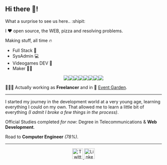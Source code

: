 ## Hi there 👋!
What a surprise to see us here.. :shipit:
 
I :heart: open source, the WEB, pizza and resolving problems.

Making stuff, all time :fire:

- Full Stack :milky_way:
- SysAdmin :computer:
- Videogames DEV :space_invader:
- Maker :wrench::nut_and_bolt:

<p align="center">
<img src="https://img.shields.io/badge/Angular-DD0031?style=for-the-badge&logo=angular&logoColor=white"/><img src="https://img.shields.io/badge/TypeScript-007ACC?style=for-the-badge&logo=typescript&logoColor=white"/><img src="https://img.shields.io/badge/JavaScript-323330?style=for-the-badge&logo=javascript&logoColor=F7DF1E"/><img src="https://img.shields.io/badge/Node.js-43853D?style=for-the-badge&logo=node.js&logoColor=white"/><img src="https://img.shields.io/badge/-Nestjs-red?style=for-the-badge&logo=nestjs&color=e0234e"/><img src="https://img.shields.io/badge/-docker-red?style=for-the-badge&logo=docker&color=2496ed&logoColor=white"/><img src="https://img.shields.io/badge/React-20232A?style=for-the-badge&logo=react&logoColor=61DAFB"/><img src="https://img.shields.io/badge/-And_more...-red?style=for-the-badge&color=5757B0"/>

</p>

👨🏼‍💻 Actually working as **Freelancer** and in 🌱 [Event Garden](https://eventgarden.io).

***
I started my journey in the development world at a very young age, learning everything I could on my own. That allowed me to learn a little bit of everything *(I admit I broke a few things in the process)*.

Official Studies completed *for now*:
Degree in Telecommunications & **Web Development**.

Road to **Computer Engineer** *(78%)*.

***
<p align="center">
 <a href="https://twitter.com/imzaldih">
   <img alt="Twitter logo" width="34px" src="https://cdn.jsdelivr.net/npm/simple-icons@v3/icons/twitter.svg" />
 </a>
 
 <a href="https://www.linkedin.com/in/juan-torres-972b33163/">
   <img alt="Linkedin logo" width="34px" src="https://cdn.jsdelivr.net/npm/simple-icons@v3/icons/linkedin.svg" />
 </a>
</p>



